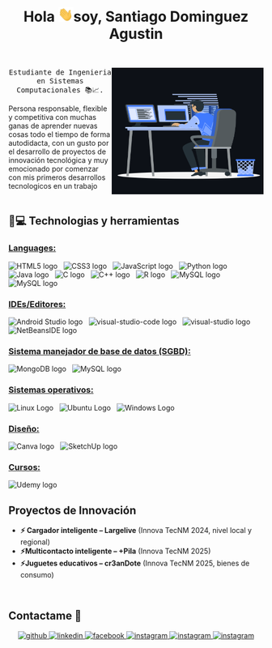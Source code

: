 <h1 align="center">Hola <img src="https://raw.githubusercontent.com/ABSphreak/ABSphreak/master/gifs/Hi.gif" width="30px">soy, Santiago Dominguez Agustin </h1>

<br/>

<p><img align="right" height="250" width="300" src="https://raw.githubusercontent.com/SubhadeepZilong/SubhadeepZilong/main/icons/animation_500_kxa883sd.gif" alt="SubhadeepZilong" /></p>


<p align="center"> <samp>Estudiante de Ingenieria en Sistemas Computacionales 📚📈.</samp></p>
  
Persona responsable, flexible y competitiva con muchas ganas de aprender 
nuevas cosas todo el tiempo de forma autodidacta, con un gusto por el desarrollo
de proyectos de innovación tecnológica y muy emocionado por comenzar con 
mis primeros desarrollos tecnologicos en un trabajo
<br/>
<br/>


## 🚀💻 Technologias y herramientas

### <u> Languages: </u>

<span><img src="https://img.shields.io/badge/HTML5-E34F26?style=for-the-badge&logo=html5&logoColor=white" alt="HTML5 logo" title="HTML5" height="25" /></span>
&nbsp;
<span><img src="https://img.shields.io/badge/CSS3-1572B6?style=for-the-badge&logo=css3&logoColor=white" alt="CSS3 logo" title="CSS3" height="25" /></span>
&nbsp;
<span><img src="https://img.shields.io/badge/JavaScript-323330?style=for-the-badge&logo=javascript&logoColor=F7DF1E" alt="JavaScript logo" title="JavaScript" height="25" /></span>
&nbsp;
<img src = "https://img.shields.io/badge/Python-FFD43B?style=for-the-badge&logo=python&logoColor=blue" alt="Python logo"  title="Python" height="25"/></span>
&nbsp;
<span><img src = "https://img.shields.io/badge/Java-ED8B00?style=for-the-badge&logo=java&logoColor=white" alt="Java logo"  title="Java" height="25"/></span>
&nbsp;
<span><img src = "https://img.shields.io/badge/c-%2300599C.svg?style=for-the-badge&logo=c&logoColor=white" alt="C logo"  title="C" height="25"/></span>
&nbsp;
<span><img src = "https://img.shields.io/badge/c++-%2300599C.svg?style=for-the-badge&logo=c%2B%2B&logoColor=white" alt="C++ logo"  title="C++" height="25"/></span>
&nbsp;
<span><img src = "https://img.shields.io/badge/r-%23276DC3.svg?style=for-the-badge&logo=r&logoColor=white" alt="R logo"  title="R" height="25"/></span>
&nbsp;
<span><img src = "https://img.shields.io/badge/php-%23777BB4.svg?style=for-the-badge&logo=php&logoColor=white" alt="MySQL logo"  title="MySQL" height="25"/></span>
&nbsp;
<span><img src = "https://img.shields.io/badge/Haskell-5e5086?style=for-the-badge&logo=haskell&logoColor=white" alt="MySQL logo"  title="MySQL" height="25"/></span>
&nbsp;

### <u> IDEs/Editores:</u>
<span><img src = "https://img.shields.io/badge/android%20studio-346ac1?style=for-the-badge&logo=android%20studio&logoColor=white" alt="Android Studio logo"  title="Android Studio" height="25"/></span>
&nbsp;
<span><img src = "https://img.shields.io/badge/Visual%20Studio%20Code-0078d7.svg?style=for-the-badge&logo=visual-studio-code&logoColor=white" alt="visual-studio-code logo"  title="visual-studio-code" height="25"/></span>
&nbsp;
<span><img src = "https://img.shields.io/badge/Visual%20Studio-5C2D91.svg?style=for-the-badge&logo=visual-studio&logoColor=white" alt="visual-studio logo"  title="visual-studio" height="25"/></span>
&nbsp;
<span><img src = "https://img.shields.io/badge/NetBeansIDE-1B6AC6.svg?style=for-the-badge&logo=apache-netbeans-ide&logoColor=white" alt="NetBeansIDE logo"  title="NetBeansIDE" height="25"/></span>
&nbsp;

### <u> Sistema manejador de base de datos (SGBD):</u>
<span><img src = "https://img.shields.io/badge/MongoDB-%234ea94b.svg?style=for-the-badge&logo=mongodb&logoColor=white" alt="MongoDB logo"  title="MongoDB" height="25"/></span>
&nbsp;
<span><img src = "https://img.shields.io/badge/mysql-4479A1.svg?style=for-the-badge&logo=mysql&logoColor=white" alt="MySQL logo"  title="MySQL" height="25"/></span>
&nbsp;


### <u> Sistemas operativos:</u>
<span><img src = "https://img.shields.io/badge/Linux-FCC624?style=for-the-badge&logo=linux&logoColor=black" alt="Linux Logo"  title="Linux" height="25"/></span>
&nbsp;
<span><img src = "https://img.shields.io/badge/Ubuntu-E95420?style=for-the-badge&logo=ubuntu&logoColor=white" alt="Ubuntu Logo"  title="Ubuntu" height="25"/></span>
&nbsp;
<span><img src = "https://img.shields.io/badge/Windows-0078D6?style=for-the-badge&logo=windows&logoColor=white" alt="Windows Logo"  title="Windows" height="25"/></span>
&nbsp;
<br>

### <u> Diseño:</u>
<span><img src = "https://img.shields.io/badge/Canva-%2300C4CC.svg?style=for-the-badge&logo=Canva&logoColor=white" alt="Canva logo"  title="Canva" height="25"/></span>
&nbsp;
<span><img src = "https://img.shields.io/badge/SketchUp-005F9E?style=for-the-badge&logo=sketchup&logoColor=white" alt="SketchUp logo"  title="SketchUp" height="25"/></span>
&nbsp;

### <u> Cursos:</u>
<span><img src = "https://img.shields.io/badge/Udemy-A435F0?style=for-the-badge&logo=Udemy&logoColor=white" alt="Udemy logo"  title="Udemy" height="25"/></span>
&nbsp;




<section>
  <h2>Proyectos de Innovación</h2>
  <ul>
    <li><strong>⚡ Cargador inteligente – Largelive</strong> (Innova TecNM 2024, nivel local y regional)</li>
    <li><strong>⚡Multicontacto inteligente – +Pila</strong> (Innova TecNM 2025)</li>
    <li><strong>⚡Juguetes educativos – cr3anDote</strong> (Innova TecNM 2025, bienes de consumo)</li>
  </ul>
</section>
<br>

## Contactame 🚀
<div align="center">
  <a href="https://github.com/https://github.com/pulkit-30" target="_blank">
  <img src=https://img.shields.io/badge/github-%2324292e.svg?&style=for-the-badge&logo=github&logoColor=white alt=github style="margin-bottom: 5px;" />
  </a>
  <a href="www.linkedin.com/in/santiago-dominguez-agustin-agustin" target="_blank">
  <img src=https://img.shields.io/badge/linkedin-%231E77B5.svg?&style=for-the-badge&logo=linkedin&logoColor=white alt=linkedin style="margin-bottom: 5px;" />
  </a>
  <a href="https://www.facebook.com/https://www.facebook.com/profile.php?id=100013565554132" target="_blank">
  <img src=https://img.shields.io/badge/facebook-%232E87FB.svg?&style=for-the-badge&logo=facebook&logoColor=white alt=facebook style="margin-bottom: 5px;" />
  </a>
  <a href="https://instagram.com/https://www.instagram.com/i_pulkit_gupta/" target="_blank">
  <img src=https://img.shields.io/badge/instagram-%23000000.svg?&style=for-the-badge&logo=instagram&logoColor=white alt=instagram style="margin-bottom: 5px;" />
  </a>
  <a href="https://instagram.com/https://www.instagram.com/i_pulkit_gupta/" target="_blank">
  <img src=https://img.shields.io/badge/Gmail-D14836?style=for-the-badge&logo=gmail&logoColor=white alt=instagram style="margin-bottom: 5px;" />
  </a>
  <a href="https://instagram.com/https://www.instagram.com/i_pulkit_gupta/" target="_blank">
  <img src=https://img.shields.io/badge/WhatsApp-25D366?style=for-the-badge&logo=whatsapp&logoColor=white alt=instagram style="margin-bottom: 5px;" />
  </a>
</div>
